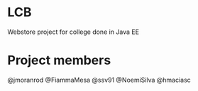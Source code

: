 # LCB
Webstore project for college done in Java EE

# Project members
@jmoranrod
@FiammaMesa
@ssv91
@NoemiSilva
@hmaciasc
